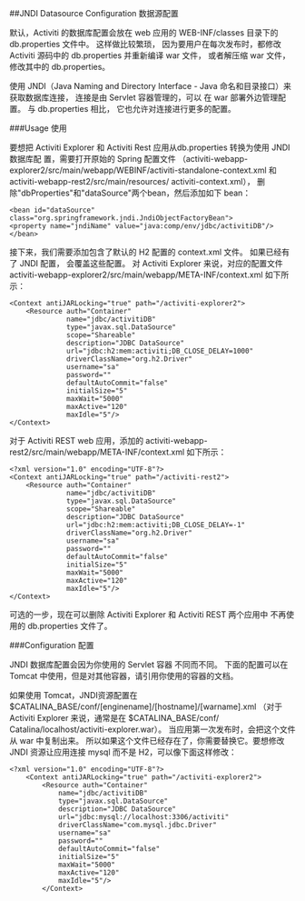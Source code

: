 ##JNDI Datasource Configuration 数据源配置

默认，Activiti 的数据库配置会放在 web 应用的 WEB-INF/classes 目录下的 db.properties 文件中。 这样做比较繁琐， 因为要用户在每次发布时，都修改 Activiti 源码中的 db.properties 并重新编译 war 文件， 或者解压缩 war 文件，修改其中的 db.properties。

使用 JNDI（Java Naming and Directory Interface - Java 命名和目录接口）来获取数据库连接， 连接是由 Servlet 容器管理的，可以
在 war 部署外边管理配置。 与 db.properties 相比， 它也允许对连接进行更多的配置。

###Usage 使用

要想把 Activiti Explorer 和 Activiti Rest 应用从db.properties 转换为使用 JNDI 数据库配
置，需要打开原始的 Spring 配置文件 （activiti-webapp-explorer2/src/main/webapp/WEBINF/activiti-standalone-context.xml 和activiti-webapp-rest2/src/main/resources/
activiti-context.xml）， 删除"dbProperties"和"dataSource"两个bean，然后添加如下
bean：

	<bean id="dataSource" class="org.springframework.jndi.JndiObjectFactoryBean">    
	<property name="jndiName" value="java:comp/env/jdbc/activitiDB"/>
	</bean>

接下来，我们需要添加包含了默认的 H2 配置的 context.xml 文件。 如果已经有了 JNDI 配置，
会覆盖这些配置。 对 Activiti Explorer 来说，对应的配置文件 activiti-webapp-explorer2/src/main/webapp/META-INF/context.xml 如下所示：

	<Context antiJARLocking="true" path="/activiti-explorer2">
	    <Resource auth="Container"
	              name="jdbc/activitiDB"
	              type="javax.sql.DataSource"
	              scope="Shareable"
	              description="JDBC DataSource"
	              url="jdbc:h2:mem:activiti;DB_CLOSE_DELAY=1000"
	              driverClassName="org.h2.Driver"
	              username="sa"
	              password=""
	              defaultAutoCommit="false"
	              initialSize="5"
	              maxWait="5000"
	              maxActive="120"
	              maxIdle="5"/>
	</Context>

对于 Activiti REST web 应用，添加的 activiti-webapp-rest2/src/main/webapp/META-INF/context.xml  如下所示：

	<?xml version="1.0" encoding="UTF-8"?>
	<Context antiJARLocking="true" path="/activiti-rest2">
	    <Resource auth="Container"
	              name="jdbc/activitiDB"
	              type="javax.sql.DataSource"
	              scope="Shareable"
	              description="JDBC DataSource"
	              url="jdbc:h2:mem:activiti;DB_CLOSE_DELAY=-1"
	              driverClassName="org.h2.Driver"
	              username="sa"
	              password=""
	              defaultAutoCommit="false"
	              initialSize="5"
	              maxWait="5000"
	              maxActive="120"
	              maxIdle="5"/>
	</Context>

可选的一步，现在可以删除 Activiti Explorer 和 Activiti REST 两个应用中 不再使用的 db.properties 文件了。

###Configuration 配置

JNDI 数据库配置会因为你使用的 Servlet 容器 不同而不同。 下面的配置可以在 Tomcat 中使用，但是对其他容器，请引用你使用的容器的文档。

如果使用 Tomcat，JNDI资源配置在 
$CATALINA_BASE/conf/[enginename]/[hostname]/[warname].xml （对于 Activiti Explorer 来说，通常是在 $CATALINA_BASE/conf/
Catalina/localhost/activiti-explorer.war）。 当应用第一次发布时，会把这个文件从 war 中复制出来。 所以如果这个文件已经存在了，你需要替换它。要想修改 JNDI 资源让应用连接 mysql 而不是 H2，可以像下面这样修改：

	<?xml version="1.0" encoding="UTF-8"?>
	    <Context antiJARLocking="true" path="/activiti-explorer2">
	        <Resource auth="Container"
	            name="jdbc/activitiDB"
	            type="javax.sql.DataSource"
	            description="JDBC DataSource"
	            url="jdbc:mysql://localhost:3306/activiti"
	            driverClassName="com.mysql.jdbc.Driver"
	            username="sa"
	            password=""
	            defaultAutoCommit="false"
	            initialSize="5"
	            maxWait="5000"
	            maxActive="120"
	            maxIdle="5"/>
	        </Context>